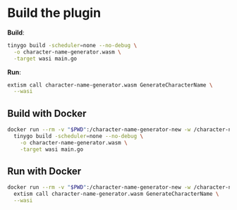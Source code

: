 # Build the plugin

**Build**:
```bash
tinygo build -scheduler=none --no-debug \
  -o character-name-generator.wasm \
  -target wasi main.go
```

**Run**:
```bash
extism call character-name-generator.wasm GenerateCharacterName \
  --wasi
```

## Build with Docker

```bash
docker run --rm -v "$PWD":/character-name-generator-new -w /character-name-generator-new k33g/wasm-builder:0.0.0 \
  tinygo build -scheduler=none --no-debug \
    -o character-name-generator.wasm \
    -target wasi main.go
```

## Run with Docker

```bash
docker run --rm -v "$PWD":/character-name-generator-new -w /character-name-generator-new k33g/wasm-builder:0.0.0 \
  extism call character-name-generator.wasm GenerateCharacterName \
  --wasi
```

